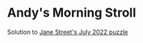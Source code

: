 # Andy's Morning Stroll

Solution to [Jane Street's July 2022 puzzle](https://www.janestreet.com/puzzles/andys-morning-stroll-index/)